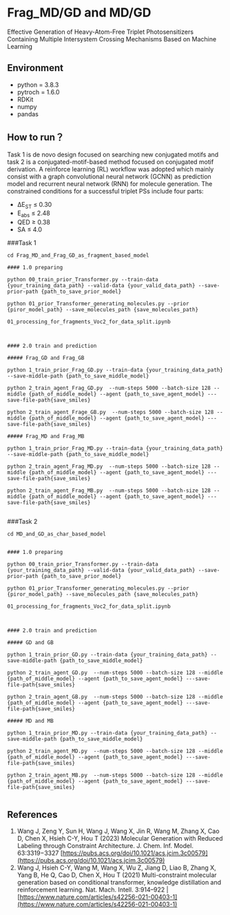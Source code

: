 # Frag_MD/GD and MD/GD 
Effective Generation of Heavy-Atom-Free Triplet Photosensitizers Containing Multiple Intersystem Crossing Mechanisms Based on Machine Learning


## Environment
- python = 3.8.3
- pytroch = 1.6.0
- RDKit
- numpy
- pandas



## How to run？
Task 1 is de novo design focused on searching new conjugated motifs and task 2 is a conjugated-motif-based method focused on conjugated motif derivation. A reinforce learning (RL) workflow was adopted which mainly consist with a graph convolutional neural network (GCNN) as prediction model and recurrent neural network (RNN) for molecule generation.
The constrained conditions for a successful triplet PSs include four parts:
- ΔE<sub>ST</sub> ≤ 0.30
- E<sub>abs</sub> ≤ 2.48
- QED ≥ 0.38
- SA ≤ 4.0


###Task 1 


```
cd Frag_MD_and_Frag_GD_as_fragment_based_model

#### 1.0 preparing

python 00_train_prior_Transformer.py --train-data {your_training_data_path} --valid-data {your_valid_data_path} --save-prior-path {path_to_save_prior_model}

python 01_prior_Transformer_generating_molecules.py --prior {piror_model_path} --save_molecules_path {save_molecules_path}

01_processing_for_fragments_Voc2_for_data_split.ipynb



#### 2.0 train and prediction

##### Frag_GD and Frag_GB

python 1_train_prior_Frag_GD.py --train-data {your_training_data_path} --save-middle-path {path_to_save_middle_model}

python 2_train_agent_Frag_GD.py  --num-steps 5000 --batch-size 128 --middle {path_of_middle_model} --agent {path_to_save_agent_model} ---save-file-path{save_smiles}

python 2_train_agent_Frage_GB.py  --num-steps 5000 --batch-size 128 --middle {path_of_middle_model} --agent {path_to_save_agent_model} ---save-file-path{save_smiles}

##### Frag_MD and Frag_MB

python 1_train_prior_Frag_MD.py --train-data {your_training_data_path} --save-middle-path {path_to_save_middle_model}

python 2_train_agent_Frag_MD.py  --num-steps 5000 --batch-size 128 --middle {path_of_middle_model} --agent {path_to_save_agent_model} ---save-file-path{save_smiles}

python 2_train_agent_Frag_MB.py  --num-steps 5000 --batch-size 128 --middle {path_of_middle_model} --agent {path_to_save_agent_model} ---save-file-path{save_smiles}


```


###Task 2

```
cd MD_and_GD_as_char_based_model


#### 1.0 preparing

python 00_train_prior_Transformer.py --train-data {your_training_data_path} --valid-data {your_valid_data_path} --save-prior-path {path_to_save_prior_model}

python 01_prior_Transformer_generating_molecules.py --prior {piror_model_path} --save_molecules_path {save_molecules_path}

01_processing_for_fragments_Voc2_for_data_split.ipynb



#### 2.0 train and prediction

##### GD and GB

python 1_train_prior_GD.py --train-data {your_training_data_path} --save-middle-path {path_to_save_middle_model}

python 2_train_agent_GD.py  --num-steps 5000 --batch-size 128 --middle {path_of_middle_model} --agent {path_to_save_agent_model} ---save-file-path{save_smiles}

python 2_train_agent_GB.py  --num-steps 5000 --batch-size 128 --middle {path_of_middle_model} --agent {path_to_save_agent_model} ---save-file-path{save_smiles}

##### MD and MB

python 1_train_prior_MD.py --train-data {your_training_data_path} --save-middle-path {path_to_save_middle_model}

python 2_train_agent_MD.py  --num-steps 5000 --batch-size 128 --middle {path_of_middle_model} --agent {path_to_save_agent_model} ---save-file-path{save_smiles}

python 2_train_agent_MB.py  --num-steps 5000 --batch-size 128 --middle {path_of_middle_model} --agent {path_to_save_agent_model} ---save-file-path{save_smiles}


```




## References

1. Wang J, Zeng Y, Sun H, Wang J, Wang X, Jin R, Wang M, Zhang X, Cao D, Chen X, Hsieh C-Y, Hou T (2023) Molecular Generation with Reduced Labeling through Constraint Architecture. J. Chem. Inf. Model. 63:3319−3327 [https://pubs.acs.org/doi/10.1021/acs.jcim.3c00579](https://pubs.acs.org/doi/10.1021/acs.jcim.3c00579)
2. Wang J, Hsieh C-Y, Wang M, Wang X, Wu Z, Jiang D, Liao B, Zhang X, Yang B, He Q, Cao D, Chen X, Hou T (2021) Multi-constraint molecular generation based on conditional transformer, knowledge distillation and reinforcement learning. Nat. Mach. Intell. 3:914–922 | [https://www.nature.com/articles/s42256-021-00403-1](https://www.nature.com/articles/s42256-021-00403-1)